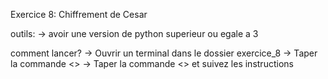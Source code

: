 Exercice 8: Chiffrement de Cesar

outils:
-> avoir une version de python superieur ou egale a 3


comment lancer?
-> Ouvrir un terminal dans le dossier exercice_8
-> Taper la commande <<python>>
-> Taper la commande <<python exercice8.py>> et suivez les instructions